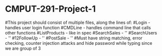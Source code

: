 # CMPUT-291-Project-1
#This project should consist of multiple files, along the lines of:
#Login - handles user login function
#CMDLine - handles command line that calls other functions
#ListProducts - like in spec
#SearchSales - ''
#SearchUsers - ''
#12FollowUp - ''
#PostSale - ''
#Must have string matching, error checking, counter injection attacks and hide password while typing since we are group of 3
